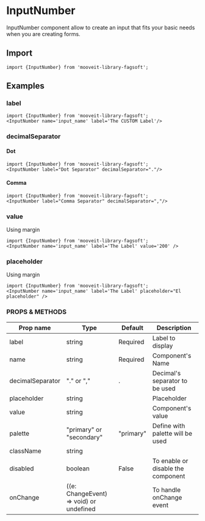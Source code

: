 # InputNumber
<p>
InputNumber component allow to create an input that fits your basic needs when you are creating forms.
</p>

## Import
    import {InputNumber} from 'mooveit-library-fagsoft';

## Examples

### label

    import {InputNumber} from 'mooveit-library-fagsoft';
    <InputNumber name='input_name' label='The CUSTOM Label'/>
    
<InputNumber label='The CUSTOM Label' name='input_name'/>

### decimalSeparator

#### Dot
    
    import {InputNumber} from 'mooveit-library-fagsoft';
    <InputNumber label="Dot Separator" decimalSeparator="."/>
<div>
    <InputNumber label="Dot Separator" decimalSeparator="."/>
</div>
    
#### Comma    
    
    import {InputNumber} from 'mooveit-library-fagsoft';
    <InputNumber label="Comma Separator" decimalSeparator=","/>
<div>
    <InputNumber label="Comma Separator" decimalSeparator=","/>
</div>

### value
Using margin

    import {InputNumber} from 'mooveit-library-fagsoft';
    <InputNumber name='input_name' label='The Label' value='200' />

<InputNumber name='input_name' label='The Label' value='200' />

### placeholder
Using margin

    import {InputNumber} from 'mooveit-library-fagsoft';
    <InputNumber name='input_name' label='The Label' placeholder="El placeholder" />

<InputText name='input_name' label='The Label' placeholder="El placeholder" />

### PROPS & METHODS

| Prop name   |Type| Default|Description|
| --------- |-------|-------|-------|
| label    | 	string |Required| Label to display |
| name    | 	string |Required| Component's Name |
| decimalSeparator  |  "." or  "," |.| Decimal's separator to be used |
| placeholder| 	string ||Placeholder|
| value    | 	string || Component's value |
| palette |"primary" or "secondary" |"primary"| Define with palette will be used |
| className| 	string ||  |
| disabled    | boolean |False| To enable or disable the component |
| onChange	    | ((e: ChangeEvent<HTMLInputElement>) => void) or undefined || To handle onChange event |